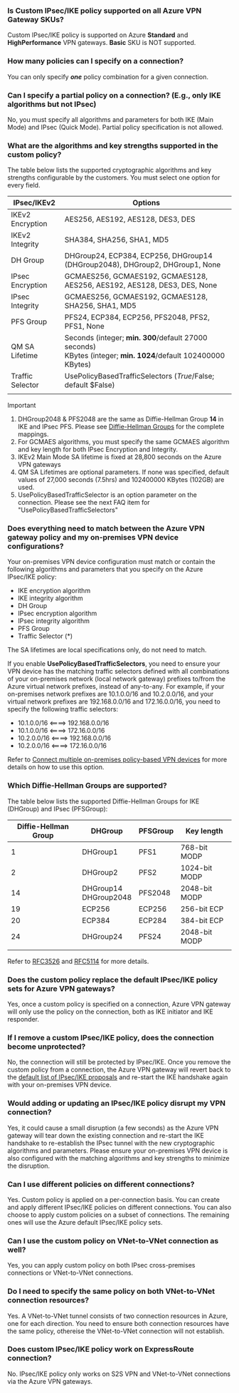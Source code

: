 ### Is Custom IPsec/IKE policy supported on all Azure VPN Gateway SKUs?
Custom IPsec/IKE policy is supported on Azure **Standard** and **HighPerformance** VPN gateways. **Basic** SKU is NOT supported.

### How many policies can I specify on a connection?
You can only specify ***one*** policy combination for a given connection.

### Can I specify a partial policy on a connection? (E.g., only IKE algorithms but not IPsec)
No, you must specify all algorithms and parameters for both IKE (Main Mode) and IPsec (Quick Mode). Partial policy specification is not allowed.

### What are the algorithms and key strengths supported in the custom policy?
The table below lists the supported cryptographic algorithms and key strengths configurable by the customers. You must select one option for every field.

| **IPsec/IKEv2**  | **Options**                                                                   |
| ---              | ---                                                                           |
| IKEv2 Encryption | AES256, AES192, AES128, DES3, DES                                             |
| IKEv2 Integrity  | SHA384, SHA256, SHA1, MD5                                                     |
| DH Group         | DHGroup24, ECP384, ECP256, DHGroup14 (DHGroup2048), DHGroup2, DHGroup1, None |
| IPsec Encryption | GCMAES256, GCMAES192, GCMAES128, AES256, AES192, AES128, DES3, DES, None      |
| IPsec Integrity  | GCMAES256, GCMAES192, GCMAES128, SHA256, SHA1, MD5                            |
| PFS Group        | PFS24, ECP384, ECP256, PFS2048, PFS2, PFS1, None                              |
| QM SA Lifetime   | Seconds (integer; **min. 300**/default 27000 seconds)<br>KBytes (integer; **min. 1024**/default 102400000 KBytes)           |
| Traffic Selector | UsePolicyBasedTrafficSelectors ($True/$False; default $False)                 |
|                  |                                                                               |

> [!IMPORTANT]
> 1. DHGroup2048 & PFS2048 are the same as Diffie-Hellman Group **14** in IKE and IPsec PFS. Please see [Diffie-Hellman Groups](#DH) for the complete mappings.
> 2. For GCMAES algorithms, you must specify the same GCMAES algorithm and key length for both IPsec Encryption and Integrity.
> 3. IKEv2 Main Mode SA lifetime is fixed at 28,800 seconds on the Azure VPN gateways
> 4. QM SA Lifetimes are optional parameters. If none was specified, default values of 27,000 seconds (7.5hrs) and 102400000 KBytes (102GB) are used.
> 5. UsePolicyBasedTrafficSelector is an option parameter on the connection. Please see the next FAQ item for "UsePolicyBasedTrafficSelectors"

### Does everything need to match between the Azure VPN gateway policy and my on-premises VPN device configurations?
Your on-premises VPN device configuration must match or contain the following algorithms and parameters that you specify on the Azure IPsec/IKE policy:

* IKE encryption algorithm
* IKE integrity algorithm
* DH Group
* IPsec encryption algorithm
* IPsec integrity algorithm
* PFS Group
* Traffic Selector (*)

The SA lifetimes are local specifications only, do not need to match.

If you enable **UsePolicyBasedTrafficSelectors**, you need to ensure your VPN device has the matching traffic selectors defined with all combinations of your on-premises network (local network gateway) prefixes to/from the Azure virtual network prefixes, instead of any-to-any. For example, if your on-premises network prefixes are 10.1.0.0/16 and 10.2.0.0/16, and your virtual network prefixes are 192.168.0.0/16 and 172.16.0.0/16, you need to specify the following traffic selectors:
* 10.1.0.0/16 <====> 192.168.0.0/16
* 10.1.0.0/16 <====> 172.16.0.0/16
* 10.2.0.0/16 <====> 192.168.0.0/16
* 10.2.0.0/16 <====> 172.16.0.0/16

Refer to [Connect multiple on-premises policy-based VPN devices](../articles/vpn-gateway/vpn-gateway-connect-multiple-policybased-rm-ps.md) for more details on how to use this option.

### <a name ="DH"></a>Which Diffie-Hellman Groups are supported?
The table below lists the supported Diffie-Hellman Groups for IKE (DHGroup) and IPsec (PFSGroup):

| **Diffie-Hellman Group**  | **DHGroup**              | **PFSGroup** | **Key length** |
| ---                       | ---                      | ---          | ---            |
| 1                         | DHGroup1                 | PFS1         | 768-bit MODP   |
| 2                         | DHGroup2                 | PFS2         | 1024-bit MODP  |
| 14                        | DHGroup14<br>DHGroup2048 | PFS2048      | 2048-bit MODP  |
| 19                        | ECP256                   | ECP256       | 256-bit ECP    |
| 20                        | ECP384                   | ECP284       | 384-bit ECP    |
| 24                        | DHGroup24                | PFS24        | 2048-bit MODP  |
|                           |                          |              |                |

Refer to [RFC3526](https://tools.ietf.org/html/rfc3526) and [RFC5114](https://tools.ietf.org/html/rfc5114) for more details.

### Does the custom policy replace the default IPsec/IKE policy sets for Azure VPN gateways?
Yes, once a custom policy is specified on a connection, Azure VPN gateway will only use the policy on the connection, both as IKE initiator and IKE responder.

### If I remove a custom IPsec/IKE policy, does the connection become unprotected?
No, the connection will still be protected by IPsec/IKE. Once you remove the custom policy from a connection, the Azure VPN gateway will revert back to the [default list of IPsec/IKE proposals](../articles/vpn-gateway/vpn-gateway-about-vpn-devices.md) and re-start the IKE handshake again with your on-premises VPN device.

### Would adding or updating an IPsec/IKE policy disrupt my VPN connection?
Yes, it could cause a small disruption (a few seconds) as the Azure VPN gateway will tear down the existing connection and re-start the IKE handshake to re-establish the IPsec tunnel with the new cryptographic algorithms and parameters. Please ensure your on-premises VPN device is also configured with the matching algorithms and key strengths to minimize the disruption.

### Can I use different policies on different connections?
Yes. Custom policy is applied on a per-connection basis. You can create and apply different IPsec/IKE policies on different connections. You can also choose to apply custom policies on a subset of connections. The remaining ones will use the Azure default IPsec/IKE policy sets.

### Can I use the custom policy on VNet-to-VNet connection as well?
Yes, you can apply custom policy on both IPsec cross-premises connections or VNet-to-VNet connections.

### Do I need to specify the same policy on both VNet-to-VNet connection resources?
Yes. A VNet-to-VNet tunnel consists of two connection resources in Azure, one for each direction. You need to ensure both connection resources have the same policy, othereise the VNet-to-VNet connection will not establish.

### Does custom IPsec/IKE policy work on ExpressRoute connection?
No. IPsec/IKE policy only works on S2S VPN and VNet-to-VNet connections via the Azure VPN gateways.